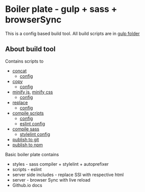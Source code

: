 # Boiler plate - gulp + sass + browserSync

This is a config based build tool.
All build scripts are in [gulp folder](gulp)

## About build tool
Contains scripts to

- [concat](gulp/concat/concat.js)
   - [config](gulp/concat/concat.config.js)
- [copy](gulp/copy/copy.js)
   - [config](gulp/copy/copy.config.js)
- [minify js](gulp/minify/minify-js.js), [minify css](gulp/minify/minify-css.js)
   - [config](gulp/minify/minify.config.js)
- [replace](gulp/replace/replace.js)
   - [config](gulp/replace/replace.config.js) 
- [compile scripts](gulp/scripts/scripts.js)
   - [config](gulp/scripts/js-config.js)
   - [eslint config](gulp/scripts/eslint-config.js)
- [compile sass](gulp/styles/sass.js)
   - [stylelint config](gulp/styles/stylelint-config.js)
- [publish to git](gulp/publish/git.js)
- [publish to npm](gulp/publish/npm.js)

Basic boiler plate contains
- styles - sass compiler + stylelint + autoprefixer
- scripts - eslint
- server side includes - replace SSI with respective html
- server - browser Sync with live reload
- Github.io docs

